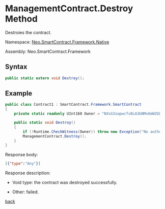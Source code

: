 # ManagementContract.Destroy Method

Destroies the contract.

Namespace: [Neo.SmartContract.Framework.Native](../../Neo.SmartContract.Framework.Native.md)

Assembly: Neo.SmartContract.Framework

## Syntax

```c#
public static extern void Destroy();
```

## Example

```c#
public class Contract1 : SmartContract.Framework.SmartContract
{
    private static readonly UInt160 Owner = "NXsG3zwpwcfvBiA3bNMx6mWZGEro9ZqTqM".ToScriptHash();

    public static void Destroy()
    {
        if (!Runtime.CheckWitness(Owner)) throw new Exception("No authorization.");
        ManagementContract.Destroy();
    }
}
```

Response body:

```json
[{"type":"Any"}]
```

Response description:

- Void type: the contract was destroyed successfully.

- Other: failed.

[back](../ManagementContract.md)